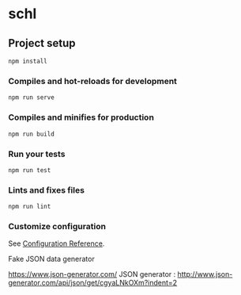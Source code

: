 # schl

## Project setup

```
npm install
```

### Compiles and hot-reloads for development

```
npm run serve
```

### Compiles and minifies for production

```
npm run build
```

### Run your tests

```
npm run test
```

### Lints and fixes files

```
npm run lint
```

### Customize configuration

See [Configuration Reference](https://cli.vuejs.org/config/).

Fake JSON data generator

https://www.json-generator.com/
JSON generator : http://www.json-generator.com/api/json/get/cgyaLNkOXm?indent=2
